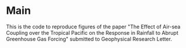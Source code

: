 # Main
This is the code to reproduce figures of the paper "The Effect of Air-sea Coupling over the Tropical Pacific on the Response in Rainfall to Abrupt Greenhouse Gas Forcing" submitted to Geophysical Research Letter.
